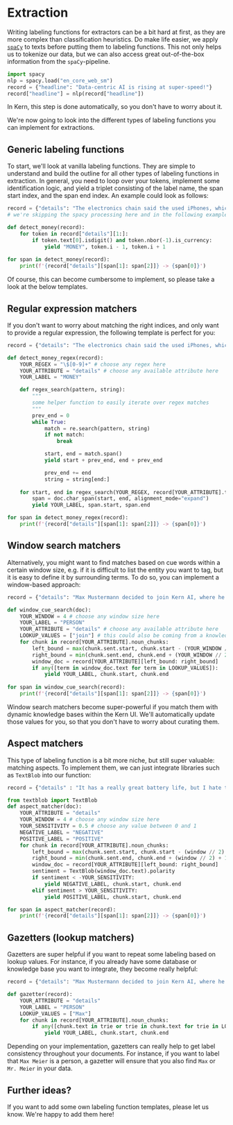 # Extraction
Writing labeling functions for extractors can be a bit hard at first, as they are more complex than classification heuristics. Do make life easier, we apply [`spaCy`](https://spacy.io/) to texts before putting them to labeling functions. This not only helps us to tokenize our data, but we can also access great out-of-the-box information from the `spaCy`-pipeline.

```python
import spacy
nlp = spacy.load("en_core_web_sm")
record = {"headline": "Data-centric AI is rising at super-speed!"}
record["headline"] = nlp(record["headline"])
```

In Kern, this step is done automatically, so you don't have to worry about it. 

We're now going to look into the different types of labeling functions you can implement for extractions.

## Generic labeling functions
To start, we'll look at vanilla labeling functions. They are simple to understand and build the outline for all other types of labeling functions in extraction. In general, you need to loop over your tokens, implement some identification logic, and yield a triplet consisting of the label name, the span start index, and the span end index. An example could look as follows:

```python
record = {"details": "The electronics chain said the used iPhones, which were returned within 30 days of purchase, are priced at $149 for the model with 8 gigabytes of storage,  while the 16-gigabyte version is $249"}
# we're skipping the spacy processing here and in the following examples

def detect_money(record):
    for token in record["details"][1:]:
        if token.text[0].isdigit() and token.nbor(-1).is_currency:
            yield "MONEY", token.i - 1, token.i + 1
            
for span in detect_money(record):
    print(f'{record["details"][span[1]: span[2]]} -> {span[0]}')
```

Of course, this can become cumbersome to implement, so please take a look at the below templates.

## Regular expression matchers
If you don't want to worry about matching the right indices, and only want to provide a regular expression, the following template is perfect for you:

```python
record = {"details": "The electronics chain said the used iPhones, which were returned within 30 days of purchase, are priced at $149 for the model with 8 gigabytes of storage,  while the 16-gigabyte version is $249"}

def detect_money_regex(record):
    YOUR_REGEX = "\$[0-9]+" # choose any regex here
    YOUR_ATTRIBUTE = "details" # choose any available attribute here
    YOUR_LABEL = "MONEY"

    def regex_search(pattern, string):
        """
        some helper function to easily iterate over regex matches
        """
        prev_end = 0
        while True:
            match = re.search(pattern, string)
            if not match:
                break

            start, end = match.span()
            yield start + prev_end, end + prev_end

            prev_end += end
            string = string[end:]
            
    for start, end in regex_search(YOUR_REGEX, record[YOUR_ATTRIBUTE].text):
        span = doc.char_span(start, end, alignment_mode="expand")
        yield YOUR_LABEL, span.start, span.end

for span in detect_money_regex(record):
    print(f'{record["details"][span[1]: span[2]]} -> {span[0]}')
```


## Window search matchers
Alternatively, you might want to find matches based on cue words within a certain window size, e.g. if it is difficult to list the entity you want to tag, but it is easy to define it by surrounding terms. To do so, you can implement a window-based approach:

```python
record = {"details": "Max Mustermann decided to join Kern AI, where he wants to build great software."}

def window_cue_search(doc):
    YOUR_WINDOW = 4 # choose any window size here
    YOUR_LABEL = "PERSON"
    YOUR_ATTRIBUTE = "details" # choose any available attribute here
    LOOKUP_VALUES = ["join"] # this could also be coming from a knowledge base via `import knowledge`
    for chunk in record[YOUR_ATTRIBUTE].noun_chunks:
        left_bound = max(chunk.sent.start, chunk.start - (YOUR_WINDOW // 2) +1)
        right_bound = min(chunk.sent.end, chunk.end + (YOUR_WINDOW // 2) + 1)
        window_doc = record[YOUR_ATTRIBUTE][left_bound: right_bound]
        if any([term in window_doc.text for term in LOOKUP_VALUES]):
            yield YOUR_LABEL, chunk.start, chunk.end
        
for span in window_cue_search(record):
    print(f'{record["details"][span[1]: span[2]]} -> {span[0]}')
```

Window search matchers become super-powerful if you match them with dynamic knowledge bases within the Kern UI. We'll automatically update those values for you, so that you don't have to worry about curating them.

## Aspect matchers
This type of labeling function is a bit more niche, but still super valuable: matching aspects. To implement them, we can just integrate libraries such as `TextBlob` into our function:

```python
record = {"details" : "It has a really great battery life, but I hate the window size..."}

from textblob import TextBlob
def aspect_matcher(doc):
    YOUR_ATTRIBUTE = "details"
    YOUR_WINDOW = 4 # choose any window size here
    YOUR_SENSITIVITY = 0.5 # choose any value between 0 and 1
    NEGATIVE_LABEL = "NEGATIVE"
    POSITIVE_LABEL = "POSITIVE"
    for chunk in record[YOUR_ATTRIBUTE].noun_chunks:
        left_bound = max(chunk.sent.start, chunk.start - (window // 2) +1)
        right_bound = min(chunk.sent.end, chunk.end + (window // 2) + 1)
        window_doc = record[YOUR_ATTRIBUTE][left_bound: right_bound]
        sentiment = TextBlob(window_doc.text).polarity
        if sentiment < -YOUR_SENSITIVITY:
            yield NEGATIVE_LABEL, chunk.start, chunk.end
        elif sentiment > YOUR_SENSITIVITY:
            yield POSITIVE_LABEL, chunk.start, chunk.end

for span in aspect_matcher(record):
    print(f'{record["details"][span[1]: span[2]]} -> {span[0]}')
```

## Gazetters (lookup matchers)
Gazetters are super helpful if you want to repeat some labeling based on lookup values. For instance, if you already have some database or knowledge base you want to integrate, they become really helpful:

```python
record = {"details": "Max Mustermann decided to join Kern AI, where he wants to build great software."}

def gazetter(record):
    YOUR_ATTRIBUTE = "details"
    YOUR_LABEL = "PERSON"
    LOOKUP_VALUES = ["Max"]
    for chunk in record[YOUR_ATTRIBUTE].noun_chunks:
        if any([chunk.text in trie or trie in chunk.text for trie in LOOKUP_VALUES]):
            yield YOUR_LABEL, chunk.start, chunk.end
```

Depending on your implementation, gazetters can really help to get label consistency throughout your documents. For instance, if you want to label that `Max Meier` is a person, a gazetter will ensure that you also find `Max` or `Mr. Meier` in your data.

## Further ideas?
If you want to add some own labeling function templates, please let us know. We're happy to add them here!
